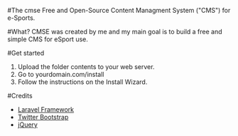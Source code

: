 #The cmse
Free and Open-Source Content Managment System ("CMS") for e-Sports.

#What?
CMSE was created by me and my main goal is to build a free and simple CMS for eSport use.

#Get started
1. Upload the folder contents to your web server.
2. Go to yourdomain.com/install
3. Follow the instructions on the Install Wizard.

#Credits
* [Laravel Framework](http://www.laravel.com "Laravel Framework")
* [Twitter Bootstrap](http://getbootstrap.com "Twitter Bootstrap")
* [jQuery](https://jquery.com "jQuery")

